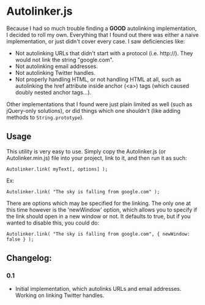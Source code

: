 # Autolinker.js

Because I had so much trouble finding a **GOOD** autolinking implementation, I decided to roll my own. Everything that I found out there was either a naive implementation, or just didn't cover every case. I saw deficiencies like:

- Not autolinking URLs that didn't start with a protocol (i.e. http://). They would not link the string "google.com".
- Not autolinking email addresses.
- Not autolinking Twitter handles.
- Not properly handling HTML, or not handling HTML at all, such as autolinking the href attribute inside anchor (&lt;a&gt;) tags (which caused doubly nested anchor tags...). 

Other implementations that I found were just plain limited as well (such as jQuery-only solutions), or did things which one shouldn't (like adding methods to `String.prototype`).


## Usage

This utility is very easy to use. Simply copy the Autolinker.js (or Autolinker.min.js) file into your project, link to it, and then run it as such:

	Autolinker.link( myText[, options] );
	
Ex:

	Autolinker.link( "The sky is falling from google.com" );
	
There are options which may be specified for the linking. The only one at this time however is the 'newWindow' option, which allows you to specify if the link should open in a new window or not. It defaults to true, but if you wanted to disable this, you could do:

	Autolinker.link( "The sky is falling from google.com", { newWindow: false } );


## Changelog:

### 0.1

* Initial implementation, which autolinks URLs and email addresses. Working on linking Twitter handles.
